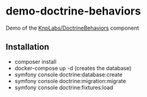 # demo-doctrine-behaviors

Demo of the [KnpLabs/DoctrineBehaviors](https://github.com/KnpLabs/DoctrineBehaviors) component

## Installation
* composer install
* docker-compose up -d (creates the database)
* symfony console doctrine:database:create
* symfony console doctrine:migration:migrate
* symfony console doctrine:fixtures:load
